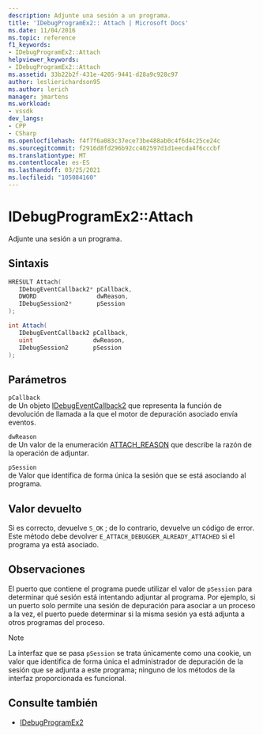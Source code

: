 ```yaml
---
description: Adjunte una sesión a un programa.
title: 'IDebugProgramEx2:: Attach | Microsoft Docs'
ms.date: 11/04/2016
ms.topic: reference
f1_keywords:
- IDebugProgramEx2::Attach
helpviewer_keywords:
- IDebugProgramEx2::Attach
ms.assetid: 33b22b2f-431e-4205-9441-d28a9c928c97
author: leslierichardson95
ms.author: lerich
manager: jmartens
ms.workload:
- vssdk
dev_langs:
- CPP
- CSharp
ms.openlocfilehash: f4f7f6a083c37ece73be488ab0c4f6d4c25ce24c
ms.sourcegitcommit: f2916d8fd296b92cc402597d1d1eecda4f6cccbf
ms.translationtype: MT
ms.contentlocale: es-ES
ms.lasthandoff: 03/25/2021
ms.locfileid: "105084160"
---
```

# <a name="idebugprogramex2attach"></a>IDebugProgramEx2::Attach
Adjunte una sesión a un programa.

## <a name="syntax"></a>Sintaxis

```cpp
HRESULT Attach( 
   IDebugEventCallback2* pCallback,
   DWORD                 dwReason,
   IDebugSession2*       pSession
);
```

```csharp
int Attach( 
   IDebugEventCallback2 pCallback,
   uint                 dwReason,
   IDebugSession2       pSession
);
```

## <a name="parameters"></a>Parámetros
`pCallback`\
de Un objeto [IDebugEventCallback2](../../../extensibility/debugger/reference/idebugeventcallback2.md) que representa la función de devolución de llamada a la que el motor de depuración asociado envía eventos.

`dwReason`\
de Un valor de la enumeración [ATTACH_REASON](../../../extensibility/debugger/reference/attach-reason.md) que describe la razón de la operación de adjuntar.

`pSession`\
de Valor que identifica de forma única la sesión que se está asociando al programa.

## <a name="return-value"></a>Valor devuelto
 Si es correcto, devuelve `S_OK` ; de lo contrario, devuelve un código de error. Este método debe devolver `E_ATTACH_DEBUGGER_ALREADY_ATTACHED` si el programa ya está asociado.

## <a name="remarks"></a>Observaciones
 El puerto que contiene el programa puede utilizar el valor de `pSession` para determinar qué sesión está intentando adjuntar al programa. Por ejemplo, si un puerto solo permite una sesión de depuración para asociar a un proceso a la vez, el puerto puede determinar si la misma sesión ya está adjunta a otros programas del proceso.

> [!NOTE]
> La interfaz que se pasa `pSession` se trata únicamente como una cookie, un valor que identifica de forma única el administrador de depuración de la sesión que se adjunta a este programa; ninguno de los métodos de la interfaz proporcionada es funcional.

## <a name="see-also"></a>Consulte también
- [IDebugProgramEx2](../../../extensibility/debugger/reference/idebugprogramex2.md)
